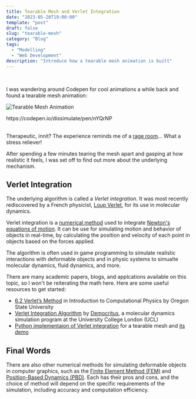 ```yaml
---
title: Tearable Mesh and Verlet Integration
date: "2023-05-20T19:00:00"
template: "post"
draft: false
slug: "tearable-mesh"
category: "Blog"
tags:
  - "Modelling"
  - "Web Development"
description: "Introduce how a tearable mesh animation is built"
---
```


<br>

I was wandering around Codepen for cool animations a while back and found a tearable mesh animation:

![Tearable Mesh Animation](/media/tearable-mesh.gif)
<figcaption>https://codepen.io/dissimulate/pen/nYQrNP</figcaption>
<br>

Therapeutic, innit? The experience reminds me of a [rage room](https://en.wikipedia.org/wiki/Rage_room)... What a stress reliever!

After spending a few minutes tearing the mesh apart and gasping at how realistic it feels, I was set off to find out more about the underlying mechanism.

## Verlet Integration

The underlying algorithm is called a _Verlet integration_. It was most recently rediscovered by a French physicist, [Loup Verlet](https://en.wikipedia.org/wiki/Loup_Verlet), for its use in molecular dynamics.

Verlet integration is a [numerical method](https://en.wikipedia.org/wiki/Numerical_integration) used to integrate [Newton's equations of motion](https://en.wikipedia.org/wiki/Equations_of_motion). It can be use for simulating motion and behavior of objects in real-time, by calculating the position and velocity of each point in objects based on the forces applied. 

The algorithm is often used in game programming to simulate realistic interactions with deformable objects and in physic systems to simualte molecular dynamics, fluid dynamics, and more.

There are many academic papers, blogs, and applcations available on this topic, so I won't be reiterating the math here. Here are some useful resources to get started:

* [6.2 Verlet’s Method](https://sites.science.oregonstate.edu/~giebultt/COURSES/ph265/notes.pdf) in Introduction to Computational Physics by Oregon State University
* [Verlet Integration Algorithm](https://www.ucl.ac.uk/~ucfbasc/Theory/verlet.html) by [Democritus](https://www.ucl.ac.uk/~ucfbasc/Basic/Intro.html), a molecular dynamics simulation program at the University College London (UCL)
* [Python implementaion of Verlet integration](https://github.com/austinweis/python-verlet-integration) for a tearable mesh and [its demo](https://www.youtube.com/watch?v=n9XfsSDDhCI)

## Final Words

There are also other numerical methods for simulating deformable objects in computer graphics, such as the [Finite Element Method (FEM)](http://viterbi-web.usc.edu/~jbarbic/femdefo/) and [Position-Based Dynamics (PBD)](https://matthias-research.github.io/pages/publications/posBasedDyn.pdf). Each has their pros and cons, and the choice of method will depend on the specific requirements of the simulation, including accuracy and computation efficiency.

